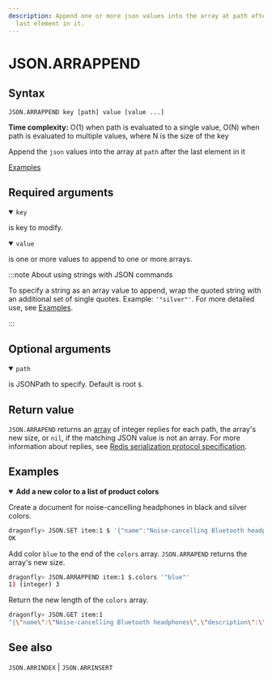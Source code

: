 ```yaml
---
description: Append one or more json values into the array at path after the
  last element in it.
---
```


# JSON.ARRAPPEND

## Syntax

    JSON.ARRAPPEND key [path] value [value ...]

**Time complexity:** O(1) when path is evaluated to a single value, O(N) when path is evaluated to multiple values, where N is the size of the key

Append the `json` values into the array at `path` after the last element in it

[Examples](#examples)

## Required arguments

<details open><summary><code>key</code></summary> 

is key to modify.
</details>

<details open><summary><code>value</code></summary> 

is one or more values to append to one or more arrays. 

:::note About using strings with JSON commands

To specify a string as an array value to append, wrap the quoted string with an additional set of single quotes. Example: `'"silver"'`. For more detailed use, see [Examples](#examples).

:::
</details>

## Optional arguments

<details open><summary><code>path</code></summary> 

is JSONPath to specify. Default is root `$`.
</details>

## Return value 

`JSON.ARRAPEND` returns an [array](https://redis.io/docs/reference/protocol-spec/#resp-arrays) of integer replies for each path, the array's new size, or `nil`, if the matching JSON value is not an array. 
For more information about replies, see [Redis serialization protocol specification](https://redis.io/docs/reference/protocol-spec). 

## Examples

<details open>
<summary><b>Add a new color to a list of product colors</b></summary>

Create a document for noise-cancelling headphones in black and silver colors.

``` bash
dragonfly> JSON.SET item:1 $ '{"name":"Noise-cancelling Bluetooth headphones","description":"Wireless Bluetooth headphones with noise-cancelling technology","connection":{"wireless":true,"type":"Bluetooth"},"price":99.98,"stock":25,"colors":["black","silver"]}'
OK
```

Add color `blue` to the end of the `colors` array. `JSON.ARRAPEND` returns the array's new size.

``` bash
dragonfly> JSON.ARRAPPEND item:1 $.colors '"blue"'
1) (integer) 3
```

Return the new length of the `colors` array.

``` bash
dragonfly> JSON.GET item:1
"{\"name\":\"Noise-cancelling Bluetooth headphones\",\"description\":\"Wireless Bluetooth headphones with noise-cancelling technology\",\"connection\":{\"wireless\":true,\"type\":\"Bluetooth\"},\"price\":99.98,\"stock\":25,\"colors\":[\"black\",\"silver\",\"blue\"]}"
```

</details>

## See also

`JSON.ARRINDEX` | `JSON.ARRINSERT` 